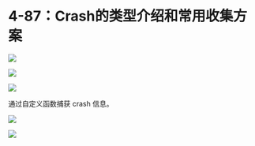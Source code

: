 # 4-87：Crash的类型介绍和常用收集方案

![](https://gitlab.com/kiriha/my-public-pictures/-/raw/main/pictures/2024/07/2_21_35_12_202407022135600.png)

![](https://gitlab.com/kiriha/my-public-pictures/-/raw/main/pictures/2024/07/2_21_37_22_202407022137794.png)

![](https://gitlab.com/kiriha/my-public-pictures/-/raw/main/pictures/2024/07/2_21_43_34_202407022143788.png)

通过自定义函数捕获 crash 信息。

![](https://gitlab.com/kiriha/my-public-pictures/-/raw/main/pictures/2024/07/2_21_42_45_202407022142808.png)

![](https://gitlab.com/kiriha/my-public-pictures/-/raw/main/pictures/2024/07/2_21_46_10_202407022146423.png)
